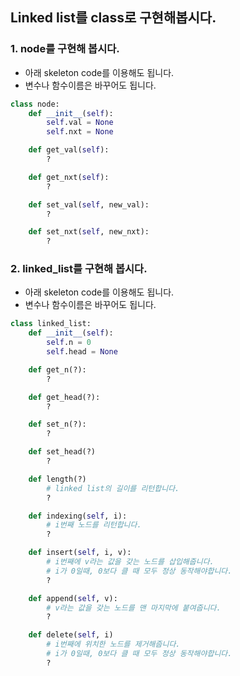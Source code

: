 ## Linked list를 class로 구현해봅시다.

### 1. node를 구현해 봅시다. 
- 아래 skeleton code를 이용해도 됩니다.
- 변수나 함수이름은 바꾸어도 됩니다.
```python
class node:
    def __init__(self):
        self.val = None
        self.nxt = None

    def get_val(self):
        ?

    def get_nxt(self):
        ?

    def set_val(self, new_val):
        ?

    def set_nxt(self, new_nxt):
        ?
```

### 2. linked_list를 구현해 봅시다.
- 아래 skeleton code를 이용해도 됩니다.
- 변수나 함수이름은 바꾸어도 됩니다.
```python
class linked_list:
    def __init__(self):
        self.n = 0
        self.head = None

    def get_n(?):
        ?

    def get_head(?):
        ?

    def set_n(?):
        ?

    def set_head(?)
        ?

    def length(?)
        # linked list의 길이를 리턴합니다.
        ?

    def indexing(self, i):
        # i번째 노드를 리턴합니다.
        ?

    def insert(self, i, v):
        # i번째에 v라는 값을 갖는 노드를 삽입해줍니다.
        # i가 0일때, 0보다 클 때 모두 정상 동작해야합니다.
        ?

    def append(self, v):
        # v라는 값을 갖는 노드를 맨 마지막에 붙여줍니다.
        ?

    def delete(self, i)
        # i번째에 위치한 노드를 제거해줍니다.
        # i가 0일때, 0보다 클 때 모두 정상 동작해야합니다.
        ?
```